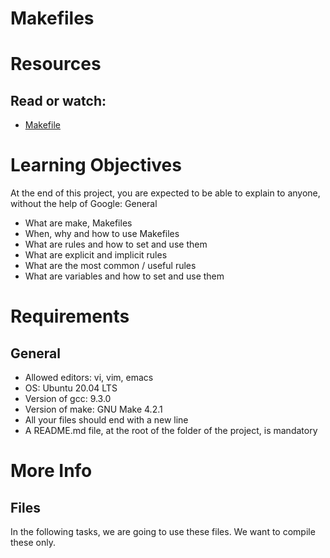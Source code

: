 # **Makefiles**
# Resources

## **Read or watch:**

* [Makefile](https://intranet.hbtn.io/rltoken/E3lCL-6xT3Qt_K38Tk4s_g)

# Learning Objectives

At the end of this project, you are expected to be able to explain to anyone, without the help of Google:
General

* What are make, Makefiles
* When, why and how to use Makefiles
* What are rules and how to set and use them
* What are explicit and implicit rules
* What are the most common / useful rules
* What are variables and how to set and use them

# Requirements
## **General**

* Allowed editors: vi, vim, emacs
* OS: Ubuntu 20.04 LTS
* Version of gcc: 9.3.0
* Version of make: GNU Make 4.2.1
* All your files should end with a new line
* A README.md file, at the root of the folder of the project, is mandatory

# More Info
## Files

In the following tasks, we are going to use these files. We want to compile these only.